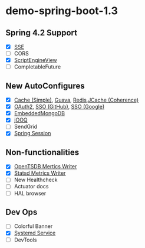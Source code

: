 # demo-spring-boot-1.3

## Spring 4.2 Support

- [x] [SSE](demo-sse)
- [ ] CORS
- [x] [ScriptEngineView](demo-scriptview-ejs)
- [ ] CompletableFuture

## New AutoConfigures

- [x] [Cache (Simple)](demo-cache), [Guava](demo-cache-guava), [Redis](demo-cache-redis),[JCache (Coherence)](demo-cache-jcache-coherence)
- [x] [OAuth2](demo-oauth), [SSO (GitHub)](demo-oauth-sso), [SSO (Google)](demo-oauth-sso-google)
- [x] [EmbeddedMongoDB](demo-embedded-mongodb)
- [x] [jOOQ](demo-jooq)
- [ ] SendGrid
- [x] [Spring Session](demo-spring-session)

## Non-functionalities

- [x] [OpenTSDB Mertics Writer](demo-metrics-export-opentsdb)
- [x] [Statsd Metrics Writer](demo-metrics-export-statsd)
- [ ] New Healthcheck
- [ ] Actuator docs
- [ ] HAL browser

## Dev Ops

- [ ] Colorful Banner
- [x] [Systemd Service](demo-service)
- [ ] DevTools
